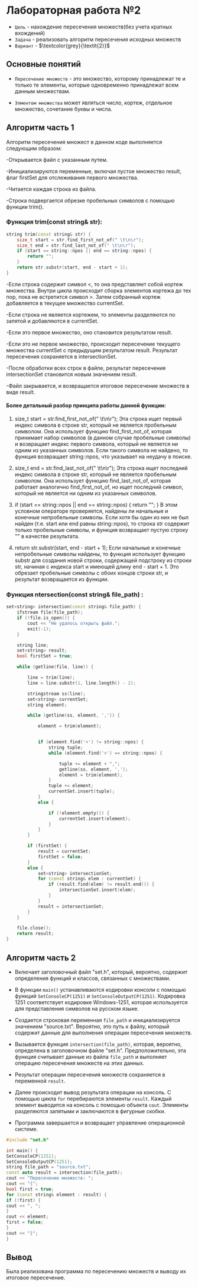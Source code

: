 # Лабораторная работа №2

- `Цель` - нахождение пересечения множеств(без учета кратных вхождений)
- `Задача` - реализовать алгоритм пересечения исходных множеств
- `Вариант` - $\textcolor{grey}{\textit{2}}$

## Основные понятий 

- `Пересечение множеств` - это множество, которому принадлежат те и только те элементы, которые одновременно принадлежат всем данным множествам.

- `Элментом множества` может являться число, кортеж, отдельное множество, сочетание буквы и числа.

## Алгоритм часть 1

Алгоритм пересечения множест в данном коде выполняется следующим образом:

-Открывается файл с указанным путем.

-Инициализируются переменные, включая пустое множество result, флаг firstSet для отслеживания первого множества.

-Читается каждая строка из файла.

-Строка подвергается обрезке пробельных символов с помощью функции trim().
### Функция trim(const string& str):

```c++
string trim(const string& str) {
    size_t start = str.find_first_not_of(" \t\n\r");
    size_t end = str.find_last_not_of(" \t\n\r");
    if (start == string::npos || end == string::npos) {
        return "";
    }
    return str.substr(start, end - start + 1);
}
```

-Если строка содержит символ <, то она представляет собой кортеж множества. Внутри цикла происходит сборка элементов кортежа до тех пор, пока не встретится символ >. Затем собранный кортеж добавляется в текущее множество currentSet.

-Если строка не является кортежем, то элементы разделяются по запятой и добавляются в currentSet.

-Если это первое множество, оно становится результатом result.

-Если это не первое множество, происходит пересечение текущего множества currentSet с предыдущим результатом result. Результат пересечения сохраняется в intersectionSet.

-После обработки всех строк в файле, результат пересечения intersectionSet становится новым значением result.

-Файл закрывается, и возвращается итоговое пересечение множеств в виде result.

#### Более детальный разбор принципа работы данной функции:

1. size_t start = str.find_first_not_of(" \t\n\r");
Эта строка ищет первый индекс символа в строке str, который не является пробельным символом. Она использует функцию find_first_not_of, которая принимает набор символов (в данном случае пробельные символы) и возвращает индекс первого символа, который не является ни одним из указанных символов. Если такого символа не найдено, то функция возвращает string::npos, что указывает на неудачу в поиске.

2. size_t end = str.find_last_not_of(" \t\n\r");
Эта строка ищет последний индекс символа в строке str, который не является пробельным символом. Она использует функцию find_last_not_of, которая работает аналогично find_first_not_of, но ищет последний символ, который не является ни одним из указанных символов.

3. if (start == string::npos || end == string::npos) { return ""; }
В этом условном операторе проверяется, найдены ли начальные и конечные непробельные символы. Если хотя бы один из них не был найден (т.е. start или end равны string::npos), то строка str содержит только пробельные символы, и функция возвращает пустую строку "" в качестве результата.

5. return str.substr(start, end - start + 1);
Если начальные и конечные непробельные символы найдены, то функция использует функцию substr для создания новой строки, содержащей подстроку из строки str, начиная с индекса start и имеющей длину end - start + 1. Это обрезает пробельные символы с обоих концов строки str, и результат возвращается из функции.

### Функция ntersection(const string& file_path) :

```c++
set<string> intersection(const string& file_path) {
    ifstream file(file_path);
    if (!file.is_open()) {
        cout << "Не удалось открыть файл.";
        exit(-1);
    }

    string line;
    set<string> result;
    bool firstSet = true;

    while (getline(file, line)) {

        line = trim(line);
        line = line.substr(1, line.length() - 2);

        stringstream ss(line);
        set<string> currentSet;
        string element;

        while (getline(ss, element, ',')) {

            element = trim(element);


            if (element.find('<') != string::npos) {
                string tuple;
                while (element.find('>') == string::npos) {

                    tuple += element + ",";
                    getline(ss, element, ',');
                    element = trim(element);
                }
                tuple += element;
                currentSet.insert(tuple);
            }
            else {

                if (!element.empty()) {
                    currentSet.insert(element);
                }
            }
        }

        if (firstSet) {
            result = currentSet;
            firstSet = false;
        }
        else {
            set<string> intersectionSet;
            for (const string& elem : currentSet) {
                if (result.find(elem) != result.end()) {
                    intersectionSet.insert(elem);
                }
            }
            result = intersectionSet;
        }
    }

    file.close();
    return result;
}
```
## Алгоритм часть 2

- Включает заголовочный файл "set.h", который, вероятно, содержит определения функций и классов, связанных с множествами.

- В функции `main()` устанавливаются кодировки консоли с помощью функций `SetConsoleCP(1251)` и `SetConsoleOutputCP(1251)`. Кодировка 1251 соответствует кодировке Windows-1251, которая используется для представления символов на русском языке.

- Создается строковая переменная `file_path` и инициализируется значением "source.txt". Вероятно, это путь к файлу, который содержит данные для выполнения операции пересечения множеств.

- Вызывается функция `intersection(file_path)`, которая, вероятно, определена в заголовочном файле "set.h". Предположительно, эта функция считывает данные из файла `file_path` и выполняет операцию пересечения множеств на этих данных.

- Результат операции пересечения множеств сохраняется в переменной `result`.

- Далее происходит вывод результата операции на консоль. С помощью цикла `for` перебираются элементы `result`. Каждый элемент выводится на консоль с помощью объекта `cout`. Элементы разделяются запятыми и заключаются в фигурные скобки.

- Программа завершается и возвращает управление операционной системе.
```c++
#include "set.h"

int main() {
SetConsoleCP(1251);
SetConsoleOutputCP(1251);
string file_path = "source.txt";
const auto result = intersection(file_path);
cout << "Пересечение множеств: ";
cout << "{";
bool first = true;
for (const string& element : result) {
if (!first) {
cout << ", ";
}
cout << element;
first = false;
}
cout << "}";
}
```
## Вывод

Была реализована программа по пересечению множеств и выводу их итоговое пересечение.
